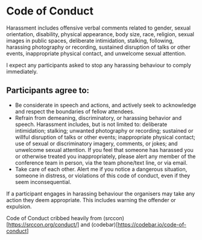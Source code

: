 
# Code of Conduct

Harassment includes offensive verbal comments related to gender, sexual orientation, disability, physical appearance, body size, race, religion, sexual images in public spaces, deliberate intimidation, stalking, following, harassing photography or recording, sustained disruption of talks or other events, inappropriate physical contact, and unwelcome sexual attention.

I expect any participants asked to stop any harassing behaviour to comply immediately.

## Participants agree to:

- Be considerate in speech and actions, and actively seek to acknowledge and respect the boundaries of fellow attendees.
- Refrain from demeaning, discriminatory, or harassing behavior and speech. Harassment includes, but is not limited to: deliberate intimidation; stalking; unwanted photography or recording; sustained or willful disruption of talks or other events; inappropriate physical contact; use of sexual or discriminatory imagery, comments, or jokes; and unwelcome sexual attention. If you feel that someone has harassed you or otherwise treated you inappropriately, please alert any member of the conference team in person, via the team phone/text line, or via email.
- Take care of each other. Alert me if you notice a dangerous situation, someone in distress, or violations of this code of conduct, even if they seem inconsequential.

If a participant engages in harassing behaviour the organisers may take any action they deem appropriate. This includes warning the offender or expulsion.

Code of Conduct cribbed heavily from (srccon)[https://srccon.org/conduct/] and (codebar)[https://codebar.io/code-of-conduct]

